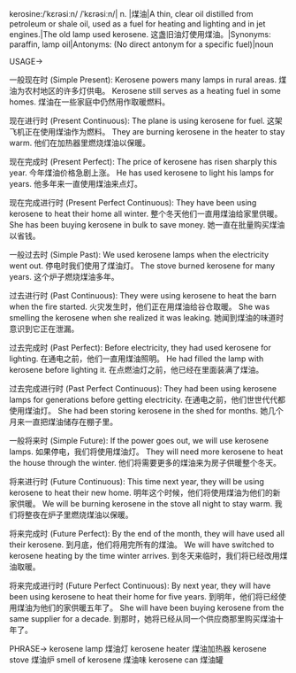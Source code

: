 kerosine:/ˈkɛrəsiːn/ /ˈkɛrəsiːn/| n. |煤油|A thin, clear oil distilled from petroleum or shale oil, used as a fuel for heating and lighting and in jet engines.|The old lamp used kerosene. 这盏旧油灯使用煤油。|Synonyms: paraffin, lamp oil|Antonyms: (No direct antonym for a specific fuel)|noun

USAGE->

一般现在时 (Simple Present):
Kerosene powers many lamps in rural areas. 煤油为农村地区的许多灯供电。
Kerosene still serves as a heating fuel in some homes.  煤油在一些家庭中仍然用作取暖燃料。

现在进行时 (Present Continuous):
The plane is using kerosene for fuel. 这架飞机正在使用煤油作为燃料。
They are burning kerosene in the heater to stay warm. 他们在加热器里燃烧煤油以保暖。

现在完成时 (Present Perfect):
The price of kerosene has risen sharply this year. 今年煤油价格急剧上涨。
He has used kerosene to light his lamps for years.  他多年来一直使用煤油来点灯。

现在完成进行时 (Present Perfect Continuous):
They have been using kerosene to heat their home all winter. 整个冬天他们一直用煤油给家里供暖。
She has been buying kerosene in bulk to save money. 她一直在批量购买煤油以省钱。

一般过去时 (Simple Past):
We used kerosene lamps when the electricity went out.  停电时我们使用了煤油灯。
The stove burned kerosene for many years.  这个炉子燃烧煤油多年。

过去进行时 (Past Continuous):
They were using kerosene to heat the barn when the fire started.  火灾发生时，他们正在用煤油给谷仓取暖。
She was smelling the kerosene when she realized it was leaking.  她闻到煤油的味道时意识到它正在泄漏。

过去完成时 (Past Perfect):
Before electricity, they had used kerosene for lighting.  在通电之前，他们一直用煤油照明。
He had filled the lamp with kerosene before lighting it. 在点燃油灯之前，他已经在里面装满了煤油。

过去完成进行时 (Past Perfect Continuous):
They had been using kerosene lamps for generations before getting electricity.  在通电之前，他们世世代代都使用煤油灯。
She had been storing kerosene in the shed for months. 她几个月来一直把煤油储存在棚子里。

一般将来时 (Simple Future):
If the power goes out, we will use kerosene lamps. 如果停电，我们将使用煤油灯。
They will need more kerosene to heat the house through the winter.  他们将需要更多的煤油来为房子供暖整个冬天。

将来进行时 (Future Continuous):
This time next year, they will be using kerosene to heat their new home. 明年这个时候，他们将使用煤油为他们的新家供暖。
We will be burning kerosene in the stove all night to stay warm.  我们将整夜在炉子里燃烧煤油以保暖。

将来完成时 (Future Perfect):
By the end of the month, they will have used all their kerosene.  到月底，他们将用完所有的煤油。
We will have switched to kerosene heating by the time winter arrives.  到冬天来临时，我们将已经改用煤油取暖。

将来完成进行时 (Future Perfect Continuous):
By next year, they will have been using kerosene to heat their home for five years.  到明年，他们将已经使用煤油为他们的家供暖五年了。
She will have been buying kerosene from the same supplier for a decade.  到那时，她将已经从同一个供应商那里购买煤油十年了。


PHRASE->
kerosene lamp 煤油灯
kerosene heater 煤油加热器
kerosene stove 煤油炉
smell of kerosene 煤油味
kerosene can 煤油罐
